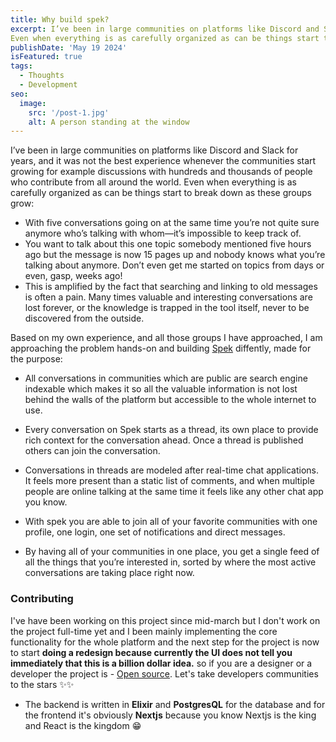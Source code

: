 ```yaml
---
title: Why build spek?
excerpt: I’ve been in large communities on platforms like Discord and Slack for years, and it was not the best experience whenever the communities start growing for example discussions with hundreds and thousands of people who contribute from all around the world.
Even when everything is as carefully organized as can be things start to break down as these groups grow
publishDate: 'May 19 2024'
isFeatured: true
tags:
  - Thoughts
  - Development
seo:
  image:
    src: '/post-1.jpg'
    alt: A person standing at the window
---
```


I’ve been in large communities on platforms like Discord and Slack for years, and it was not the best experience whenever the communities start growing for example discussions with hundreds and thousands of people who contribute from all around the world.
Even when everything is as carefully organized as can be things start to break down as these groups grow:

- With five conversations going on at the same time you’re not quite sure anymore who’s talking with whom—it’s impossible to keep track of.
- You want to talk about this one topic somebody mentioned five hours ago but the message is now 15 pages up and nobody knows what you’re talking about anymore. Don’t even get me started on topics from days or even, gasp, weeks ago!
- This is amplified by the fact that searching and linking to old messages is often a pain. Many times valuable and interesting conversations are lost forever, or the knowledge is trapped in the tool itself, never to be discovered from the outside.

Based on my own experience, and all those groups I have approached, I am approaching the problem hands-on and building [Spek](https://spek.vercel.app) diffently, made for the purpose:

- All conversations in communities which are public are search engine indexable which makes it so all the valuable information is not lost behind the walls of the platform but accessible to the whole internet to use.

- Every conversation on Spek starts as a thread, its own place to provide rich context for the conversation ahead. Once a thread is published others can join the conversation.

- Conversations in threads are modeled after real-time chat applications. It feels more present than a static list of comments, and when multiple people are online talking at the same time it feels like any other chat app you know.

- With spek you are able to join all of your favorite communities with one profile, one login, one set of notifications and direct messages.

- By having all of your communities in one place, you get a single feed of all the things that you’re interested in, sorted by where the most active conversations are taking place right now.

### Contributing

I've have been working on this project since mid-march but I don't work on the project full-time yet and I been
mainly implementing the core functionality for the whole platform and the next step for the project is now to start **doing a redesign because currently the UI does not tell you immediately that this is a billion dollar idea.** so if you are a designer or a developer the
project is - <a target="_blank" href="https://github.com/irere123/spek">Open source</a>. Let's take developers communities to the stars ✨✨

- The backend is written in **Elixir** and **PostgresQL** for the database and
  for the frontend it's obviously **Nextjs** because you know Nextjs is the king
  and React is the kingdom 😁
